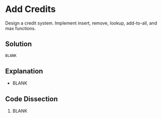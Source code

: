 # Add Credits
Design a credit system. Implement insert, remove, lookup, add-to-all, and max functions.

## Solution
```python
BLANK
```

## Explanation
* BLANK

## Code Dissection
1. BLANK